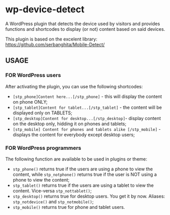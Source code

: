 wp-device-detect
================

A WordPress plugin that detects the device used by visitors and provides functions and shortcodes to display (or not) content  based on said devices.

This plugin is based on the excelent library: https://github.com/serbanghita/Mobile-Detect/

## USAGE

### FOR WordPress users

After activating the plugin, you can use the following shortcodes:

- ` [stp_phone]Content here...[/stp_phone] ` - this will display the content on phone ONLY;
- ` [stp_tablet]Content for tablet...[/stp_tablet] ` - the content will be displayed only on TABLETS;
- ` [stp_desktop]Content for desktop...[/stp_desktop] `- display content on the desktop only, hidding it on phones and tablets;
- ` [stp_mobile] Content for phones and tablets alike [/stp_mobile] ` - displays the content for everybody except desktop users;
 
### FOR WordPress programmers

The following function are available to be used in plugins or theme:

- ` stp_phone() ` returns true if the users are using a phone to view the content, while ` stp_notphone() ` returns true if the user is NOT using a phone to view the content;
- ` stp_tablet() ` returns true if the users are using a tablet to view the content.  Vice-versa `stp_nottablet()`;
- ` stp_desktop() ` returns true for desktop users. You get it by now. Aliases: `stp_notdevice()` and `stp_notmobile()`;
- ` stp_mobile() ` returns true for phone and tablet users. 